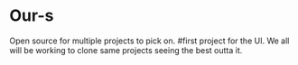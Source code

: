 # Our-s
Open source for multiple projects to pick on. 
#first project for the UI.
We all will be working to clone same projects seeing the best outta it.
